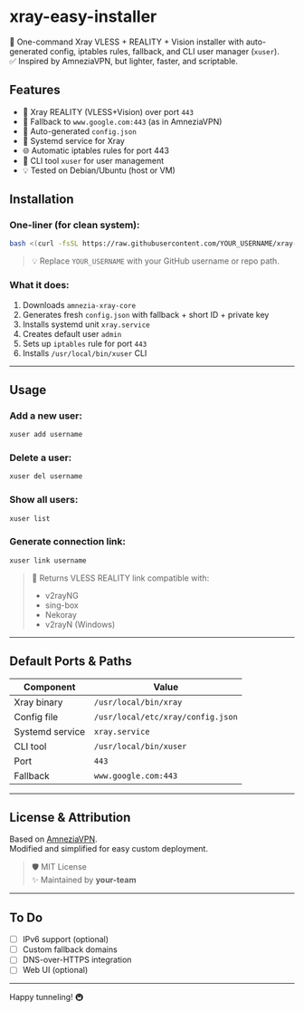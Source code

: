 # xray-easy-installer

🚀 One-command Xray VLESS + REALITY + Vision installer with auto-generated config, iptables rules, fallback, and CLI user manager (`xuser`).  
✅ Inspired by AmneziaVPN, but lighter, faster, and scriptable.

## Features

- 🔐 Xray REALITY (VLESS+Vision) over port `443`
- 🧩 Fallback to `www.google.com:443` (as in AmneziaVPN)
- 🔁 Auto-generated `config.json`
- 🔧 Systemd service for Xray
- 🌐 Automatic iptables rules for port 443
- 👤 CLI tool `xuser` for user management
- 💡 Tested on Debian/Ubuntu (host or VM)

## Installation

### One-liner (for clean system):

```bash
bash <(curl -fsSL https://raw.githubusercontent.com/YOUR_USERNAME/xray-easy-installer/main/install.sh)
```

> 💡 Replace `YOUR_USERNAME` with your GitHub username or repo path.

### What it does:
1. Downloads `amnezia-xray-core`
2. Generates fresh `config.json` with fallback + short ID + private key
3. Installs systemd unit `xray.service`
4. Creates default user `admin`
5. Sets up `iptables` rule for port `443`
6. Installs `/usr/local/bin/xuser` CLI

---

## Usage

### Add a new user:
```bash
xuser add username
```

### Delete a user:
```bash
xuser del username
```

### Show all users:
```bash
xuser list
```

### Generate connection link:
```bash
xuser link username
```

> 🔗 Returns VLESS REALITY link compatible with:
> - v2rayNG
> - sing-box
> - Nekoray
> - v2rayN (Windows)

---

## Default Ports & Paths

| Component         | Value                          |
|------------------|--------------------------------|
| Xray binary      | `/usr/local/bin/xray`          |
| Config file      | `/usr/local/etc/xray/config.json` |
| Systemd service  | `xray.service`                 |
| CLI tool         | `/usr/local/bin/xuser`         |
| Port             | `443`                          |
| Fallback         | `www.google.com:443`           |

---

## License & Attribution

Based on [AmneziaVPN](https://github.com/amnezia-vpn/amnezia-xray-core).  
Modified and simplified for easy custom deployment.

> 🛡️ MIT License  
> ✨ Maintained by **your-team**

---

## To Do

- [ ] IPv6 support (optional)
- [ ] Custom fallback domains
- [ ] DNS-over-HTTPS integration
- [ ] Web UI (optional)

---

Happy tunneling! 🚇
